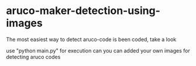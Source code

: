 # aruco-maker-detection-using-images

The most easiest way to detect aruco-code is been coded, take a look 

use "python main.py" for execution can you can added your own images for detecting aruco codes

